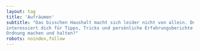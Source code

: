 ```yaml
---
layout: tag
title: 'Aufräumen'
subtitle: "Das bisschen Haushalt macht sich leider nicht von allein. Du
interessiert dich für Tipps, Tricks und persönliche Erfahrungsberichte rund um's
Ordnung machen und halten?"
robots: noindex,follow
---
```

